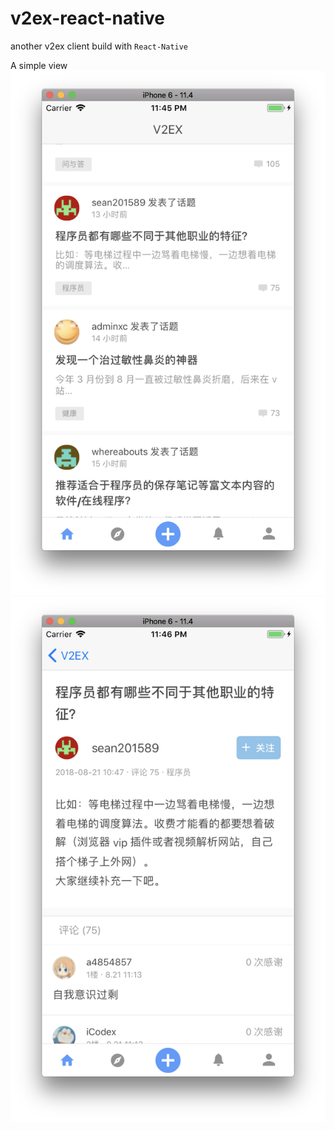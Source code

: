 # v2ex-react-native
another v2ex client build with `React-Native`

A simple view
![](https://raw.githubusercontent.com/InfiniteXyy/v2ex-react-native/master/screenshots/s1.png)
![](https://raw.githubusercontent.com/InfiniteXyy/v2ex-react-native/master/screenshots/s2.png)